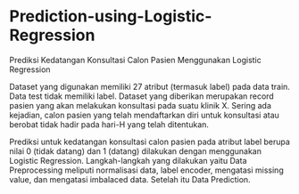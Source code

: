 # Prediction-using-Logistic-Regression
Prediksi Kedatangan Konsultasi Calon Pasien Menggunakan Logistic Regression

Dataset yang digunakan memiliki 27 atribut (termasuk label) pada data train. Data test tidak memiliki label.
Dataset yang diberikan merupakan record pasien yang akan melakukan konsultasi pada suatu klinik X. 
Sering ada kejadian, calon pasien yang telah mendaftarkan diri untuk konsultasi atau berobat tidak hadir pada hari-H yang telah ditentukan.

Prediksi untuk kedatangan konsultasi calon pasien pada atribut label berupa nilai 0 (tidak datang) dan 1 (datang) dilakukan dengan menggunakan Logistic Regression.
Langkah-langkah yang dilakukan yaitu Data Preprocessing meliputi normalisasi data, label encoder, mengatasi missing value, dan mengatasi imbalaced data.
Setelah itu Data Prediction.
